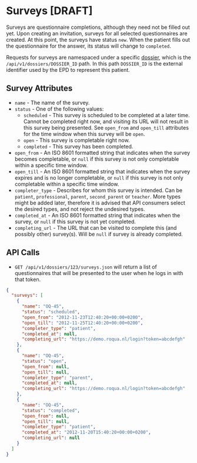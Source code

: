 Surveys [DRAFT]
===============

Surveys are questionnaire completions, although they need not be filled out yet. Upon creating an invitation, surveys for all selected questionnaires are created. At this point, the surveys have status `new`. When the patient fills out the questionnaire for the answer, its status will change to `completed`.

Requests for surveys are namespaced under a specific [dossier](https://github.com/roqua/developer/blob/master/api/v1/dossiers.md), which is the `/api/v1/dossiers/DOSSIER_ID` path. In this path `DOSSIER_ID` is the external identifier used by the EPD to represent this patient.

## Survey Attributes

  * `name`      - The name of the survey.
  * `status`    - One of the following values:
      * `scheduled` - This survey is scheduled to be completed at a later time.
                      Cannot be completed right now, and visiting its URL will
                      not result in this survey being presented. See `open_from`
                      and `open_till` attributes for the time window when this
                      survey will be `open`.
      * `open`      - This survey is completable right now.
      * `completed` - This survey has been completed.
  * `open_from` - An ISO 8601 formatted string that indicates when the survey becomes
                  completable, or `null` if this survey is not only completable within a
                  specific time window.
  * `open_till` - An ISO 8601 formatted string that indicates when the survey expires and is
                  no longer completable, or `null` if this survey is not only completable
                  within a specific time window.
  * `completer_type` - Describes for whom this survey is intended. Can be `patient`,
                       `professional`, `parent`, `second_parent` or `teacher`. More types
                       might be added later, therefore it is advised that API consumers
                       select the desired types, and not reject the undesired types.
  * `completed_at` - An ISO 8601 formatted string that indicates when the survey,
                     or `null` if this survey is not yet completed.
  * `completing_url` - The URL that can be visited to complete this (and possibly
                       other) survey(s). Will be `null` if survey is already completed.

## API Calls

* `GET /api/v1/dossiers/123/surveys.json` will return a list of questionnaires that will be presented to the user when he logs in with that token.

```json
{
  "surveys": [
    {
      "name": "OQ-45",
      "status": "scheduled",
      "open_from": "2012-11-23T12:40:20+00:00+0200",
      "open_till": "2012-11-25T12:40:20+00:00+0200",
      "completer_type": "patient",
      "completed_at": null,
      "completing_url": "https://demo.roqua.nl/login?token=abcdefgh"
    },
    {
      "name": "OQ-45",
      "status": "open",
      "open_from": null,
      "open_till": null,
      "completer_type": "parent",
      "completed_at": null,
      "completing_url": "https://demo.roqua.nl/login?token=abcdefgh"
    },
    {
      "name": "OQ-45",
      "status": "completed",
      "open_from": null,
      "open_till": null,
      "completer_type": "patient",
      "completed_at": "2012-11-20T15:40:20+00:00+0200",
      "completing_url": null
    }
  ]
}
```